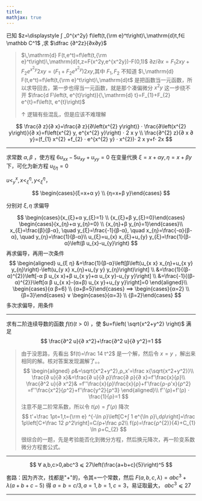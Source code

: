 ```yaml
---
title:
mathjax: true
---
```


已知 $z=\displaystyle ∫ _0^{x^2y} f\left(t,{\rm e}^t\right)\,\mathrm{d}t,f∈ \mathbb C^1$ ,求 $\dfrac {∂^2z}{∂x∂y}$

> $\,\mathrm{d} F(t,e^t)=f\left(t,{\rm e}^t\right)\,\mathrm{d}t,z=F(x^2y,e^{x^2y})-F(0,1)$
> $∂ z/∂ x=F_{1} 2xy+F_{2} e^{x^2y}2xy=(F_{1}+F_{2} e^{x^2y})2xy$,其中 $F_{1},F_{2}$ 不知道
> $\,\mathrm{d} F(t,e^t)=f\left(t,{\rm e}^t\right)\,\mathrm{d}t$ 是把函数当一元函数，所以求导回去，第一步也得当一元函数，就是那个凑偏微分 $x^2y$
> 这一步绕不开 $\frac{d F\left(t, e^{t}\right)}{\,\mathrm{d}  t}=F_{1}+F_{2} e^{t}=f\left(t, e^{t}\right)$
> 
> $↑$ 逻辑有些混乱，但是应该不难理解

$$
\frac{∂ z}{∂ x}=\frac{∂ z}{∂\left(x^{2} y\right)} ⋅ \frac{∂\left(x^{2} y\right)}{∂ x}=f\left(x^{2} y, e^{x^{2} y}\right) ⋅ 2 x y
\\
\frac{∂^{2} z}{∂ x ∂ y}=(f_{1} x^{2} +f_{2} ⋅ e^{x^{2} y} ⋅ x^{2})⋅ 2 x y+f⋅ 2x
$$

---

求常数 $α,β$ ，使方程 $6u_{xx}-5u_{xy}+u_{yy}=0$ 在变量代换 $ξ =x+αy,η=x+β y$ 下，可化为新方程 $u_{ξ η}=0$

$u<_y^x,x<_ξ^η,y<_ξ^η$，

$$
\begin{cases}{ξ=x+α y} \\ {η=x+β y}\end{cases}
$$

分别对 $ξ,η$ 求偏导

$$
\begin{cases}{x_{ξ}+α y_{ξ}=1} \\
{x_{ξ}+β y_{ξ}=0}\end{cases}
\begin{cases}{x_{η}+α y_{η}=0} \\ {x_{η}+β y_{n}=1}\end{cases}\\
x_{ξ}=\frac{β}{β-α}, \quad y_{ξ}=\frac{-1}{β-α}, \quad x_{η}=\frac{-α}{β-α}, \quad y_{η}=\frac{1}{β-α}\\
u_{ξ}=u_{x} x_{ξ}+u_{y} y_{ξ}=\frac{1}{β-α}\left(β u_{x}-u_{y}\right)
$$
再求偏导，再用一次条件
$$
\begin{aligned}
u_{ξ η} &=\frac{1}{β-α}\left[β\left(u_{x x} x_{η}+u_{x y} y_{η}\right)-\left(u_{y x} x_{η}+u_{y y} y_{η}\right)\right] \\
&=\frac{1}{(β-α)^{2}}\left[-α β u_{x x}+β u_{x y}+α u_{x y}-u_{y y}\right] \\
&=\frac{-1}{(β-α)^{2}}\left[α β u_{x x}-(α+β) u_{x y}+u_{y y}\right]=0 \end{aligned}\\
\begin{cases}{α β=6} \\ {α+β=5}\end{cases}
⟹
\begin{cases}{α=2} \\ {β=3}\end{cases} ∨ 
\begin{cases}{α=3} \\ {β=2}\end{cases}
$$
多次求偏导，用条件

---

求有二阶连续导数的函数 $f(t)(t>0)$ ，使 $u=f\left( \sqrt{x^2+y^2} \right)$ 满足
$$
\frac{∂^2 u}{∂ x^2}+\frac{∂^2 u}{∂ y^2}=1
$$
>由于没思路，先看出 $f(t)=\frac 14 t^2$ 是一个解，然后令 $x=y$ ，解出来相同的解。核对答案发现漏解了。。
$$
\begin{aligned}
ρ&=\sqrt{x^2+y^2},ρ_x'=\frac x{\sqrt{x^2+y^2}}\\
\frac{∂ u}{∂ x}&=\frac{∂ u}{∂ ρ}\frac{∂ ρ}{∂ x}=f'\frac{x}{ρ}\\
\frac{∂^2 u}{∂ x^2}&
=f''\frac{x}{ρ}\frac{x}{ρ}+f'\frac{ρ-ρ'x}{ρ^2}
=f''\frac{x^2}{ρ^2}+f'\frac{y^2}{ρ^3}
\end{aligned}\\
f''(ρ)+f'(ρ) ⋅  \frac{1}{ρ}=1
$$
注意不是二阶常系数，所以令 $t(ρ)=f'(ρ)$ 降次
$$
t'+\frac 1ρt=1,t={\rm e} ^{-\ln ρ}\left[C+∫ 1 e^{\ln ρ}\,dρ\right]=\frac 1ρ\left[C+\frac 12 ρ^2\right]=C/ρ+\frac ρ2\\
f(ρ)=\frac{ρ^{2}}{4}+C_{1} \ln ρ+C_{2}
$$
>很综合的一题，先是考验能否化到微分方程，然后换元降次，再一阶变系数微分方程套公式。

---
$$
∀ a,b,c>0,abc^3 ⩽  27\left(\frac{a+b+c}{5}\right)^5
$$

套路：因为齐次，找都是"+"的，令其=一个常数，然后 $F(a,b,c,λ)=abc^3+λ(a+b+c-5)$ 得 $a=b=c/3,a=1,b=1,c=3$，易证取最大， $abc^3 ⩽  27$

---
